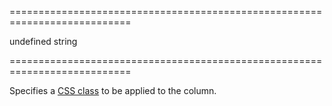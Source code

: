 <!--**
/*-------------------------------------------
    Auto-generated file. Do not modify.
-------------------------------------------

**-->
===========================================================================
<!--default-->undefined<!--/default-->
<!--type-->string<!--/type-->
===========================================================================

<!--shortDescription-->
Specifies a [CSS class](http://www.w3schools.com/cssref/sel_class.asp) to be applied to the column.
<!--/shortDescription-->

<!--fullDescription-->

<!--/fullDescription-->